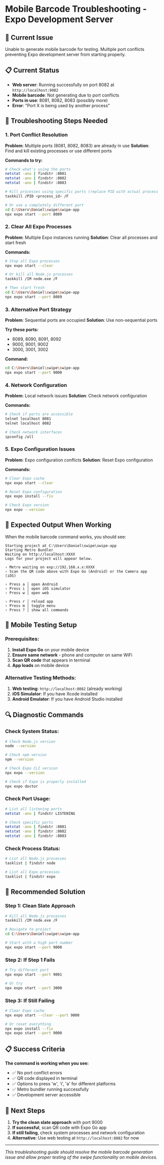 # Mobile Barcode Troubleshooting - Expo Development Server

## 🚨 **Current Issue**
Unable to generate mobile barcode for testing. Multiple port conflicts preventing Expo development server from starting properly.

## 📋 **Current Status**
- **Web server**: Running successfully on port 8082 at `http://localhost:8082`
- **Mobile barcode**: Not generating due to port conflicts
- **Ports in use**: 8081, 8082, 8083 (possibly more)
- **Error**: "Port X is being used by another process"

## 🔧 **Troubleshooting Steps Needed**

### **1. Port Conflict Resolution**
**Problem**: Multiple ports (8081, 8082, 8083) are already in use
**Solution**: Find and kill existing processes or use different ports

**Commands to try:**
```bash
# Check what's using the ports
netstat -ano | findstr :8081
netstat -ano | findstr :8082
netstat -ano | findstr :8083

# Kill processes using specific ports (replace PID with actual process ID)
taskkill /PID <process_id> /F

# Or use a completely different port
cd C:\Users\Daniel\swipe\swipe-app
npx expo start --port 8089
```

### **2. Clear All Expo Processes**
**Problem**: Multiple Expo instances running
**Solution**: Clear all processes and start fresh

**Commands:**
```bash
# Stop all Expo processes
npx expo start --clear

# Or kill all Node.js processes
taskkill /IM node.exe /F

# Then start fresh
cd C:\Users\Daniel\swipe\swipe-app
npx expo start --port 8089
```

### **3. Alternative Port Strategy**
**Problem**: Sequential ports are occupied
**Solution**: Use non-sequential ports

**Try these ports:**
- 8089, 8090, 8091, 8092
- 9000, 9001, 9002
- 3000, 3001, 3002

**Command:**
```bash
cd C:\Users\Daniel\swipe\swipe-app
npx expo start --port 9000
```

### **4. Network Configuration**
**Problem**: Local network issues
**Solution**: Check network configuration

**Commands:**
```bash
# Check if ports are accessible
telnet localhost 8081
telnet localhost 8082

# Check network interfaces
ipconfig /all
```

### **5. Expo Configuration Issues**
**Problem**: Expo configuration conflicts
**Solution**: Reset Expo configuration

**Commands:**
```bash
# Clear Expo cache
npx expo start --clear

# Reset Expo configuration
npx expo install --fix

# Check Expo version
npx expo --version
```

## 🎯 **Expected Output When Working**

When the mobile barcode command works, you should see:
```
Starting project at C:\Users\Daniel\swipe\swipe-app
Starting Metro Bundler
Waiting on http://localhost:XXXX
Logs for your project will appear below.

› Metro waiting on exp://192.168.x.x:XXXX
› Scan the QR code above with Expo Go (Android) or the Camera app (iOS)

› Press a │ open Android
› Press i │ open iOS simulator
› Press w │ open web

› Press r │ reload app
› Press m │ toggle menu
› Press ? │ show all commands
```

## 📱 **Mobile Testing Setup**

### **Prerequisites:**
1. **Install Expo Go** on your mobile device
2. **Ensure same network** - phone and computer on same WiFi
3. **Scan QR code** that appears in terminal
4. **App loads** on mobile device

### **Alternative Testing Methods:**
1. **Web testing**: `http://localhost:8082` (already working)
2. **iOS Simulator**: If you have Xcode installed
3. **Android Emulator**: If you have Android Studio installed

## 🔍 **Diagnostic Commands**

### **Check System Status:**
```bash
# Check Node.js version
node --version

# Check npm version
npm --version

# Check Expo CLI version
npx expo --version

# Check if Expo is properly installed
npx expo doctor
```

### **Check Port Usage:**
```bash
# List all listening ports
netstat -ano | findstr LISTENING

# Check specific ports
netstat -ano | findstr :8081
netstat -ano | findstr :8082
netstat -ano | findstr :8083
```

### **Check Process Status:**
```bash
# List all Node.js processes
tasklist | findstr node

# List all Expo processes
tasklist | findstr expo
```

## 🚀 **Recommended Solution**

### **Step 1: Clean Slate Approach**
```bash
# Kill all Node.js processes
taskkill /IM node.exe /F

# Navigate to project
cd C:\Users\Daniel\swipe\swipe-app

# Start with a high port number
npx expo start --port 9000
```

### **Step 2: If Step 1 Fails**
```bash
# Try different port
npx expo start --port 9001

# Or try
npx expo start --port 3000
```

### **Step 3: If Still Failing**
```bash
# Clear Expo cache
npx expo start --clear --port 9000

# Or reset everything
npx expo install --fix
npx expo start --port 9000
```

## 📋 **Success Criteria**

**The command is working when you see:**
- ✅ No port conflict errors
- ✅ QR code displayed in terminal
- ✅ Options to press 'w', 'i', 'a' for different platforms
- ✅ Metro bundler running successfully
- ✅ Development server accessible

## 🎯 **Next Steps**

1. **Try the clean slate approach** with port 9000
2. **If successful**, scan QR code with Expo Go app
3. **If still failing**, check system processes and network configuration
4. **Alternative**: Use web testing at `http://localhost:8082` for now

---

*This troubleshooting guide should resolve the mobile barcode generation issue and allow proper testing of the swipe functionality on mobile devices.*





